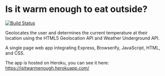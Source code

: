 Is it warm enough to eat outside?
=================================

[![Build Status](https://travis-ci.org/Chareesa/IsItWarmEnough-App.svg?branch=newBranch)](https://travis-ci.org/Chareesa/IsItWarmEnough-App)

Geolocates the user and determines the current temperature at their location using the HTML5 Geolocation API and Weather Underground API.

A single page web app integrating Express, Browserify, JavaScript, HTML, and CSS.

The app is hosted on Heroku, you can see it here: https://isitwarmenough.herokuapp.com/
